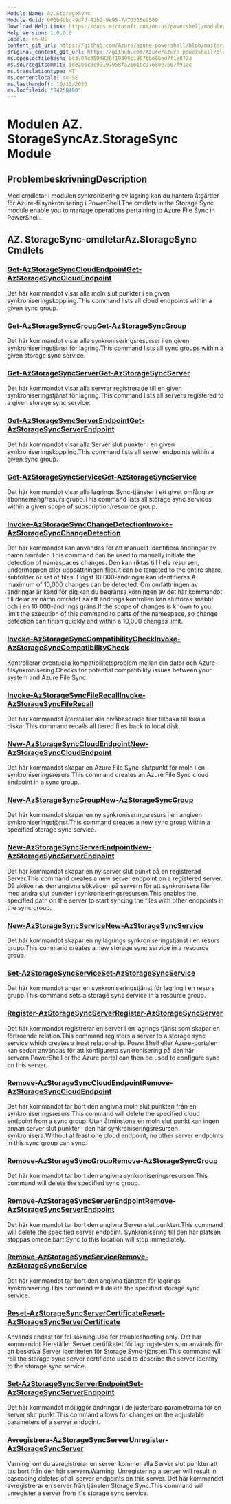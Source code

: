 ```yaml
---
Module Name: Az.StorageSync
Module Guid: 001b4bbc-9d7d-43b2-9e95-7a70325e9509
Download Help Link: https://docs.microsoft.com/en-us/powershell/module/az.storagesync
Help Version: 1.0.0.0
Locale: en-US
content_git_url: https://github.com/Azure/azure-powershell/blob/master/src/StorageSync/StorageSync/help/Az.StorageSync.md
original_content_git_url: https://github.com/Azure/azure-powershell/blob/master/src/StorageSync/StorageSync/help/Az.StorageSync.md
ms.openlocfilehash: bc3704c3594826f19399c1967bbe86ed7f1e8773
ms.sourcegitcommit: 1de2b6c3c99197958fa2101bc37680e7507f91ac
ms.translationtype: MT
ms.contentlocale: sv-SE
ms.lasthandoff: 10/13/2020
ms.locfileid: "94258480"
---
```

# <span data-ttu-id="3c3ed-101">Modulen AZ. StorageSync</span><span class="sxs-lookup"><span data-stu-id="3c3ed-101">Az.StorageSync Module</span></span>
## <span data-ttu-id="3c3ed-102">Problembeskrivning</span><span class="sxs-lookup"><span data-stu-id="3c3ed-102">Description</span></span>
<span data-ttu-id="3c3ed-103">Med cmdletar i modulen synkronisering av lagring kan du hantera åtgärder för Azure-filsynkronisering i PowerShell.</span><span class="sxs-lookup"><span data-stu-id="3c3ed-103">The cmdlets in the Storage Sync module enable you to manage operations pertaining to Azure File Sync in PowerShell.</span></span>

## <span data-ttu-id="3c3ed-104">AZ. StorageSync-cmdletar</span><span class="sxs-lookup"><span data-stu-id="3c3ed-104">Az.StorageSync Cmdlets</span></span>
### [<span data-ttu-id="3c3ed-105">Get-AzStorageSyncCloudEndpoint</span><span class="sxs-lookup"><span data-stu-id="3c3ed-105">Get-AzStorageSyncCloudEndpoint</span></span>](Get-AzStorageSyncCloudEndpoint.md)
<span data-ttu-id="3c3ed-106">Det här kommandot visar alla moln slut punkter i en given synkroniseringskoppling.</span><span class="sxs-lookup"><span data-stu-id="3c3ed-106">This command lists all cloud endpoints within a given sync group.</span></span>

### [<span data-ttu-id="3c3ed-107">Get-AzStorageSyncGroup</span><span class="sxs-lookup"><span data-stu-id="3c3ed-107">Get-AzStorageSyncGroup</span></span>](Get-AzStorageSyncGroup.md)
<span data-ttu-id="3c3ed-108">Det här kommandot visar alla synkroniseringsresurser i en given synkroniseringstjänst för lagring.</span><span class="sxs-lookup"><span data-stu-id="3c3ed-108">This command lists all sync groups within a given storage sync service.</span></span>

### [<span data-ttu-id="3c3ed-109">Get-AzStorageSyncServer</span><span class="sxs-lookup"><span data-stu-id="3c3ed-109">Get-AzStorageSyncServer</span></span>](Get-AzStorageSyncServer.md)
<span data-ttu-id="3c3ed-110">Det här kommandot visar alla servrar registrerade till en given synkroniseringstjänst för lagring.</span><span class="sxs-lookup"><span data-stu-id="3c3ed-110">This command lists all servers registered to a given storage sync service.</span></span>

### [<span data-ttu-id="3c3ed-111">Get-AzStorageSyncServerEndpoint</span><span class="sxs-lookup"><span data-stu-id="3c3ed-111">Get-AzStorageSyncServerEndpoint</span></span>](Get-AzStorageSyncServerEndpoint.md)
<span data-ttu-id="3c3ed-112">Det här kommandot visar alla Server slut punkter i en given synkroniseringskoppling.</span><span class="sxs-lookup"><span data-stu-id="3c3ed-112">This command lists all server endpoints within a given sync group.</span></span>

### [<span data-ttu-id="3c3ed-113">Get-AzStorageSyncService</span><span class="sxs-lookup"><span data-stu-id="3c3ed-113">Get-AzStorageSyncService</span></span>](Get-AzStorageSyncService.md)
<span data-ttu-id="3c3ed-114">Det här kommandot visar alla lagrings Sync-tjänster i ett givet omfång av abonnemang/resurs grupp.</span><span class="sxs-lookup"><span data-stu-id="3c3ed-114">This command lists all storage sync services within a given scope of subscription/resource group.</span></span>

### [<span data-ttu-id="3c3ed-115">Invoke-AzStorageSyncChangeDetection</span><span class="sxs-lookup"><span data-stu-id="3c3ed-115">Invoke-AzStorageSyncChangeDetection</span></span>](Invoke-AzStorageSyncChangeDetection.md)
<span data-ttu-id="3c3ed-116">Det här kommandot kan användas för att manuellt identifiera ändringar av namn områden.</span><span class="sxs-lookup"><span data-stu-id="3c3ed-116">This command can be used to manually initiate the detection of namespaces changes.</span></span> <span data-ttu-id="3c3ed-117">Den kan riktas till hela resursen, undermappen eller uppsättningen filer.</span><span class="sxs-lookup"><span data-stu-id="3c3ed-117">It can be targeted to the entire share, subfolder or set of files.</span></span> <span data-ttu-id="3c3ed-118">Högst 10 000-ändringar kan identifieras.</span><span class="sxs-lookup"><span data-stu-id="3c3ed-118">A maximum of 10,000 changes can be detected.</span></span> <span data-ttu-id="3c3ed-119">Om omfattningen av ändringar är känd för dig kan du begränsa körningen av det här kommandot till delar av namn området så att ändrings kontrollen kan slutföras snabbt och i en 10 000-ändrings gräns.</span><span class="sxs-lookup"><span data-stu-id="3c3ed-119">If the scope of changes is known to you, limit the execution of this command to parts of the namespace, so change detection can finish quickly and within a 10,000 changes limit.</span></span>

### [<span data-ttu-id="3c3ed-120">Invoke-AzStorageSyncCompatibilityCheck</span><span class="sxs-lookup"><span data-stu-id="3c3ed-120">Invoke-AzStorageSyncCompatibilityCheck</span></span>](Invoke-AzStorageSyncCompatibilityCheck.md)
<span data-ttu-id="3c3ed-121">Kontrollerar eventuella kompatibilitetsproblem mellan din dator och Azure-filsynkronisering.</span><span class="sxs-lookup"><span data-stu-id="3c3ed-121">Checks for potential compatibility issues between your system and Azure File Sync.</span></span>

### [<span data-ttu-id="3c3ed-122">Invoke-AzStorageSyncFileRecall</span><span class="sxs-lookup"><span data-stu-id="3c3ed-122">Invoke-AzStorageSyncFileRecall</span></span>](Invoke-AzStorageSyncFileRecall.md)
<span data-ttu-id="3c3ed-123">Det här kommandot återställer alla nivåbaserade filer tillbaka till lokala diskar.</span><span class="sxs-lookup"><span data-stu-id="3c3ed-123">This command recalls all tiered files back to local disk.</span></span>

### [<span data-ttu-id="3c3ed-124">New-AzStorageSyncCloudEndpoint</span><span class="sxs-lookup"><span data-stu-id="3c3ed-124">New-AzStorageSyncCloudEndpoint</span></span>](New-AzStorageSyncCloudEndpoint.md)
<span data-ttu-id="3c3ed-125">Det här kommandot skapar en Azure File Sync-slutpunkt för moln i en synkroniseringsresurs.</span><span class="sxs-lookup"><span data-stu-id="3c3ed-125">This command creates an Azure File Sync cloud endpoint in a sync group.</span></span>

### [<span data-ttu-id="3c3ed-126">New-AzStorageSyncGroup</span><span class="sxs-lookup"><span data-stu-id="3c3ed-126">New-AzStorageSyncGroup</span></span>](New-AzStorageSyncGroup.md)
<span data-ttu-id="3c3ed-127">Det här kommandot skapar en ny synkroniseringsresurs i en angiven synkroniseringstjänst.</span><span class="sxs-lookup"><span data-stu-id="3c3ed-127">This command creates a new sync group within a specified storage sync service.</span></span>

### [<span data-ttu-id="3c3ed-128">New-AzStorageSyncServerEndpoint</span><span class="sxs-lookup"><span data-stu-id="3c3ed-128">New-AzStorageSyncServerEndpoint</span></span>](New-AzStorageSyncServerEndpoint.md)
<span data-ttu-id="3c3ed-129">Det här kommandot skapar en ny server slut punkt på en registrerad Server.</span><span class="sxs-lookup"><span data-stu-id="3c3ed-129">This command creates a new server endpoint on a registered server.</span></span> <span data-ttu-id="3c3ed-130">Då aktive ras den angivna sökvägen på servern för att synkronisera filer med andra slut punkter i synkroniseringsresursen.</span><span class="sxs-lookup"><span data-stu-id="3c3ed-130">This enables the specified path on the server to start syncing the files with other endpoints in the sync group.</span></span>

### [<span data-ttu-id="3c3ed-131">New-AzStorageSyncService</span><span class="sxs-lookup"><span data-stu-id="3c3ed-131">New-AzStorageSyncService</span></span>](New-AzStorageSyncService.md)
<span data-ttu-id="3c3ed-132">Det här kommandot skapar en ny lagrings synkroniseringstjänst i en resurs grupp.</span><span class="sxs-lookup"><span data-stu-id="3c3ed-132">This command creates a new storage sync service in a resource group.</span></span>

### [<span data-ttu-id="3c3ed-133">Set-AzStorageSyncService</span><span class="sxs-lookup"><span data-stu-id="3c3ed-133">Set-AzStorageSyncService</span></span>](New-AzStorageSyncService.md)
<span data-ttu-id="3c3ed-134">Det här kommandot anger en synkroniseringstjänst för lagring i en resurs grupp.</span><span class="sxs-lookup"><span data-stu-id="3c3ed-134">This command sets a storage sync service in a resource group.</span></span>

### [<span data-ttu-id="3c3ed-135">Register-AzStorageSyncServer</span><span class="sxs-lookup"><span data-stu-id="3c3ed-135">Register-AzStorageSyncServer</span></span>](Register-AzStorageSyncServer.md)
<span data-ttu-id="3c3ed-136">Det här kommandot registrerar en server i en lagrings tjänst som skapar en förtroende relation.</span><span class="sxs-lookup"><span data-stu-id="3c3ed-136">This command registers a server to a storage sync service which creates a trust relationship.</span></span> <span data-ttu-id="3c3ed-137">PowerShell eller Azure-portalen kan sedan användas för att konfigurera synkronisering på den här servern.</span><span class="sxs-lookup"><span data-stu-id="3c3ed-137">PowerShell or the Azure portal can then be used to configure sync on this server.</span></span>

### [<span data-ttu-id="3c3ed-138">Remove-AzStorageSyncCloudEndpoint</span><span class="sxs-lookup"><span data-stu-id="3c3ed-138">Remove-AzStorageSyncCloudEndpoint</span></span>](Remove-AzStorageSyncCloudEndpoint.md)
<span data-ttu-id="3c3ed-139">Det här kommandot tar bort den angivna moln slut punkten från en synkroniseringsresurs.</span><span class="sxs-lookup"><span data-stu-id="3c3ed-139">This command will delete the specified cloud endpoint from a sync group.</span></span> <span data-ttu-id="3c3ed-140">Utan åtminstone en moln slut punkt kan ingen annan server slut punkter i den här synkroniseringsresursen synkronisera.</span><span class="sxs-lookup"><span data-stu-id="3c3ed-140">Without at least one cloud endpoint, no other server endpoints in this sync group can sync.</span></span>

### [<span data-ttu-id="3c3ed-141">Remove-AzStorageSyncGroup</span><span class="sxs-lookup"><span data-stu-id="3c3ed-141">Remove-AzStorageSyncGroup</span></span>](Remove-AzStorageSyncGroup.md)
<span data-ttu-id="3c3ed-142">Det här kommandot tar bort den angivna synkroniseringsresursen.</span><span class="sxs-lookup"><span data-stu-id="3c3ed-142">This command will delete the specified sync group.</span></span>

### [<span data-ttu-id="3c3ed-143">Remove-AzStorageSyncServerEndpoint</span><span class="sxs-lookup"><span data-stu-id="3c3ed-143">Remove-AzStorageSyncServerEndpoint</span></span>](Remove-AzStorageSyncServerEndpoint.md)
<span data-ttu-id="3c3ed-144">Det här kommandot tar bort den angivna Server slut punkten.</span><span class="sxs-lookup"><span data-stu-id="3c3ed-144">This command will delete the specified server endpoint.</span></span> <span data-ttu-id="3c3ed-145">Synkronisering till den här platsen stoppas omedelbart.</span><span class="sxs-lookup"><span data-stu-id="3c3ed-145">Sync to this location will stop immediately.</span></span>

### [<span data-ttu-id="3c3ed-146">Remove-AzStorageSyncService</span><span class="sxs-lookup"><span data-stu-id="3c3ed-146">Remove-AzStorageSyncService</span></span>](Remove-AzStorageSyncService.md)
<span data-ttu-id="3c3ed-147">Det här kommandot tar bort den angivna tjänsten för lagrings synkronisering.</span><span class="sxs-lookup"><span data-stu-id="3c3ed-147">This command will delete the specified storage sync service.</span></span>

### [<span data-ttu-id="3c3ed-148">Reset-AzStorageSyncServerCertificate</span><span class="sxs-lookup"><span data-stu-id="3c3ed-148">Reset-AzStorageSyncServerCertificate</span></span>](Reset-AzStorageSyncServerCertificate.md)
<span data-ttu-id="3c3ed-149">Används endast för fel sökning.</span><span class="sxs-lookup"><span data-stu-id="3c3ed-149">Use for troubleshooting only.</span></span> <span data-ttu-id="3c3ed-150">Det här kommandot återställer Server certifikatet för lagringstester som används för att beskriva Server identiteten för Storage Sync-tjänsten.</span><span class="sxs-lookup"><span data-stu-id="3c3ed-150">This command will roll the storage sync server certificate used to describe the server identity to the storage sync service.</span></span>

### [<span data-ttu-id="3c3ed-151">Set-AzStorageSyncServerEndpoint</span><span class="sxs-lookup"><span data-stu-id="3c3ed-151">Set-AzStorageSyncServerEndpoint</span></span>](Set-AzStorageSyncServerEndpoint.md)
<span data-ttu-id="3c3ed-152">Det här kommandot möjliggör ändringar i de justerbara parametrarna för en server slut punkt.</span><span class="sxs-lookup"><span data-stu-id="3c3ed-152">This command allows for changes on the adjustable parameters of a server endpoint.</span></span>

### [<span data-ttu-id="3c3ed-153">Avregistrera-AzStorageSyncServer</span><span class="sxs-lookup"><span data-stu-id="3c3ed-153">Unregister-AzStorageSyncServer</span></span>](Unregister-AzStorageSyncServer.md)
<span data-ttu-id="3c3ed-154">Varning! om du avregistrerar en server kommer alla Server slut punkter att tas bort från den här servern.</span><span class="sxs-lookup"><span data-stu-id="3c3ed-154">Warning: Unregistering a server will result in cascading deletes of all server endpoints on this server.</span></span> <span data-ttu-id="3c3ed-155">Det här kommandot avregistrerar en server från tjänsten Storage Sync.</span><span class="sxs-lookup"><span data-stu-id="3c3ed-155">This command will unregister a server from it's storage sync service.</span></span>

